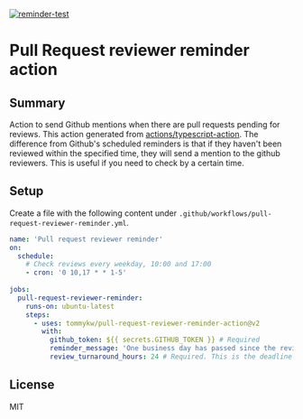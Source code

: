 [![reminder-test](https://github.com/tommykw/pull-request-reviewer-reminder-action/actions/workflows/test.yml/badge.svg)](https://github.com/tommykw/pull-request-reviewer-reminder-action/actions/workflows/test.yml)

# Pull Request reviewer reminder action

## Summary
Action to send Github mentions when there are pull requests pending for reviews. This action generated from [actions/typescript-action](https://github.com/actions/hello-world-javascript-action). The difference from Github's scheduled reminders is that if they haven't been reviewed within the specified time, they will send a mention to the github reviewers. This is useful if you need to check by a certain time.

## Setup
Create a file with the following content under `.github/workflows/pull-request-reviewer-reminder.yml`.

```yml
name: 'Pull request reviewer reminder'
on:
  schedule:
    # Check reviews every weekday, 10:00 and 17:00
    - cron: '0 10,17 * * 1-5'
    
jobs:
  pull-request-reviewer-reminder: 
    runs-on: ubuntu-latest
    steps:
      - uses: tommykw/pull-request-reviewer-reminder-action@v2
        with:
          github_token: ${{ secrets.GITHUB_TOKEN }} # Required
          reminder_message: 'One business day has passed since the review started. Give priority to reviews as much as possible.' # Required. Messages to send to reviewers on Github.
          review_turnaround_hours: 24 # Required. This is the deadline for reviews. If this time is exceeded, a reminder wil be send.
```

## License
MIT